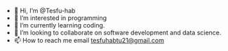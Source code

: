 - 👋 Hi, I’m @Tesfu-hab
- 👀 I’m interested in programming
- 🌱 I’m currently learning coding. 
- 💞️ I’m looking to collaborate on software development and data science.
- 📫 How to reach me email tesfuhabtu21@gmail.com

<!---
Tesfu-hab/Tesfu-hab is a ✨ special ✨ repository because its `README.md` (this file) appears on your GitHub profile.
You can click the Preview link to take a look at your changes.
--->
